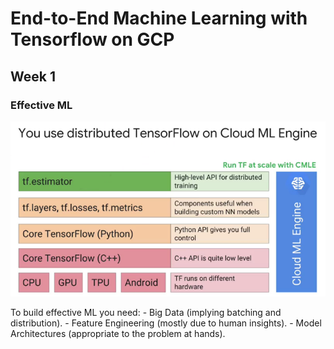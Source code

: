 # End-to-End Machine Learning with Tensorflow on GCP

## Week 1

### Effective ML

![](images/01.png)

To build effective ML you need:
	- Big Data (implying batching and distribution).
	- Feature Engineering (mostly due to human insights).
	- Model Architectures (appropriate to the problem at hands).
